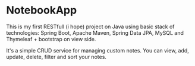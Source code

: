 # NotebookApp

This is my first RESTfull (i hope) project on Java using basic stack of technologies: 
Spring Boot, Apache Maven, Spring Data JPA, MySQL and Thymeleaf + bootstrap on view side.

It's a simple CRUD service for managing custom notes.
You can view, add, update, delete, filter and sort your notes.
